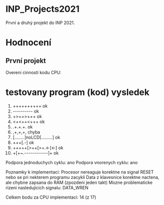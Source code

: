 # INP_Projects2021
První a druhý projekt do INP 2021.


# Hodnocení

## První projekt

Overeni cinnosti kodu CPU:
   #   testovany program (kod)       vysledek
   1.  ++++++++++                    ok
   2.  ----------                    ok
   3.  +>++>+++                      ok
   4.  <+<++<+++                     ok
   5.  .+.+.+.                       ok
   6.  ,+,+,+,                       chyba
   7.  [........]noLCD[.........]    ok
   8.  +++[.-]                       ok
   9.  +++++[>++[>+.<-]<-]           ok
  10.  +[+~.------------]+           ok

  Podpora jednoduchych cyklu: ano
  Podpora vnorenych cyklu: ano

Poznamky k implementaci:
Procesor nereaguje korektne na signal RESET nebo se pri nekterem programu zacykli
Data z klavesnice korektne nactena, ale chybne zapsana do RAM (zpozdeni jeden takt)
Mozne problematicke rizeni nasledujicich signalu: DATA_WREN

Celkem bodu za CPU implementaci: 14 (z 17)
